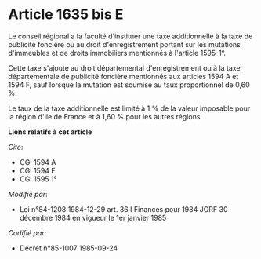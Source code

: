 # Article 1635 bis E

Le conseil régional a la faculté d'instituer une taxe additionnelle à la taxe de publicité foncière ou au droit
d'enregistrement portant sur les mutations d'immeubles et de droits immobiliers mentionnés à l'article 1595-1°.

Cette taxe s'ajoute au droit départemental d'enregistrement ou à la taxe départementale de publicité foncière mentionnés aux
articles 1594 A et 1594 F, sauf lorsque la mutation est soumise au taux proportionnel de 0,60 %.

Le taux de la taxe additionnelle est limité à 1 % de la valeur imposable pour la région d'Ile de France et à 1,60 % pour les
autres régions.

**Liens relatifs à cet article**

_Cite_:

  - CGI 1594 A
  - CGI 1594 F
  - CGI 1595 1°

_Modifié par_:

  - Loi n°84-1208 1984-12-29 art. 36 I Finances pour 1984 JORF 30 décembre 1984 en vigueur le 1er janvier 1985

_Codifié par_:

  - Décret n°85-1007 1985-09-24

